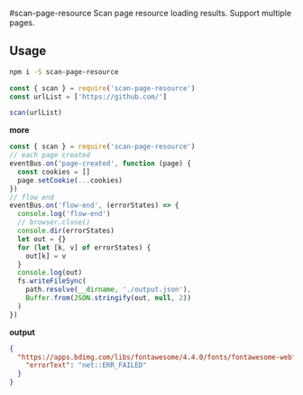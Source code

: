 #scan-page-resource
Scan page resource loading results. Support multiple pages.

## Usage

```bash
npm i -S scan-page-resource
```

```js
const { scan } = require('scan-page-resource')
const urlList = ['https://github.com/']

scan(urlList)
```

**more**

```js
const { scan } = require('scan-page-resource')
// each page created
eventBus.on('page-created', function (page) {
  const cookies = []
  page.setCookie(...cookies)
})
// flow end
eventBus.on('flow-end', (errorStates) => {
  console.log('flow-end')
  // browser.close()
  console.dir(errorStates)
  let out = {}
  for (let [k, v] of errorStates) {
    out[k] = v
  }
  console.log(out)
  fs.writeFileSync(
    path.resolve(__dirname, './output.json'),
    Buffer.from(JSON.stringify(out, null, 2))
  )
})
```

**output**

```json
{
  "https://apps.bdimg.com/libs/fontawesome/4.4.0/fonts/fontawesome-webfont.woff2?v=4.4.0": {
    "errorText": "net::ERR_FAILED"
  }
}
```
